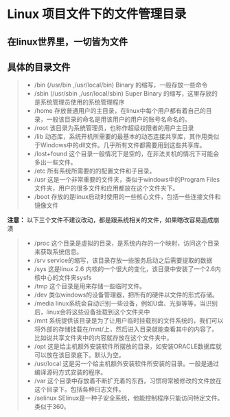 # Linux 项目文件下的文件管理目录

## 在linux世界里，一切皆为文件

## 具体的目录文件
>
>- /bin (/usr/bin  ,/usr/local/bin)
    Binary 的缩写，一般存放一些命令
>- /sbin (/usr/sbin  ,/usr/local/sbin)
    Super Binary 的缩写，这里存放的是系统管理员使用的系统管理程序
>- /home
    存放普通用户的主目录，在linux中每个用户都有着自己的目录，一般该目录的命名是用该用户的用户的账号名命名的。
>- /root
    该目录为系统管理员，也称作超级权限者的用户主目录
>- /lib
    动态库，系统开机所需要的最基本的动态连接共享库，其作用类似于Windows中的dll文件。几乎所有文件都需要用到这些共享库。
>- /lost+found
    这个目录一般情况下是空的，在非法关机的情况下可能会多出一些文件。
>- /etc
    所有系统所需要的的配置文件和子目录。
>- /usr
    这是一个非常重要的文件夹，类似于windows中的Program Files文件夹，用户的很多文件和应用都放在这个文件夹下。
>- /boot
    存放的是linux启动时使用的一些核心文件，包括一些连接文件和镜像文件

**注意：** 以下三个文件不建议改动，都是跟系统相关的文件，如果瞎改容易造成崩溃

>- /proc
    这个目录是虚拟的目录，是系统内存的一个映射，访问这个目录来获取系统信息。
>- /srv
    service的缩写，该目录存放一些服务启动之后需要提取的数据
>- /sys
    这是linux 2.6 内核的一个很大的变化，该目录中安装了一个2.6内核中心的文件夹sysfs
>- /tmp
    这个目录是用来存储一些临时文件。
>- /dev
    类似windows的设备管理器，把所有的硬件以文件的形式存储。
>- /media
    linux系统会自动识别一些设备，例如U盘、光驱等等，当识别后，linux会将这些设备挂载到这个文件夹中
>- /mnt
    系统提供该目录是为了让用户临时挂载别的文件系统的，我们可以将外部的存储挂载在/mnt/上，然后进入目录就能查看其中的内容了。  比如说共享文件夹中的内容就存放在这个文件夹中。
>- /opt
    这是给主机额外安装软件所摆放的目录，如安装ORACLE数据库就可以放在该目录底下。默认为空。
>- /usr/local
    这是另一个给主机额外安装软件所安装的目录。一般是通过编译源码方式安装的程序。
>- /var
    这个目录中存放着不断扩充着的东西，习惯将常被修改的文件放在这个目录下。包括各种日志文件。
>- /selinux
    SElinux是一种子安全系统，他能控制程序只能访问特定文件。类似于360。
